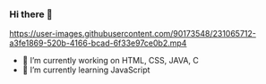 ### Hi there 👋


https://user-images.githubusercontent.com/90173548/231065712-a3fe1869-520b-4166-bcad-6f33e97ce0b2.mp4



- 🔭 I’m currently working on HTML, CSS, JAVA, C
- 🌱 I’m currently learning JavaScript

<!--
**ashalisanjula/ashalisanjula** is a ✨ _special_ ✨ repository because its `README.md` (this file) appears on your GitHub profile.

Here are some ideas to get you started:

- 🔭 I’m currently working on ...
- 🌱 I’m currently learning ...
- 👯 I’m looking to collaborate on ...
- 🤔 I’m looking for help with ...
- 💬 Ask me about ...
- 📫 How to reach me: ...
- 😄 Pronouns: ...
- ⚡ Fun fact: ...
-->
